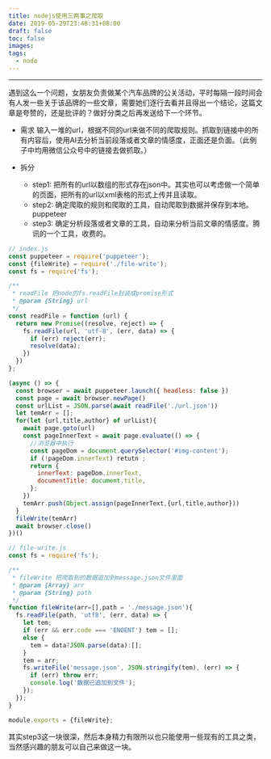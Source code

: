 ```yaml
---
title: nodejs使用三两事之爬取
date: 2019-05-29T23:48:31+08:00
draft: false
toc: false
images:
tags: 
  - node
---
```


----

遇到这么一个问题，女朋友负责做某个汽车品牌的公关活动，平时每隔一段时间会有人发一些关于该品牌的一些文章，需要她们逐行去看并且得出一个结论，这篇文章是夸赞的，还是批评的？做好分类之后再发送给下一个环节。


- 需求
输入一堆的url，根据不同的url来做不同的爬取规则。抓取到链接中的所有内容后，使用AI去分析当前段落或者文章的情感度，正面还是负面。（此例子中均用微信公众号中的链接去做抓取。）

- 拆分
  - step1: 把所有的url以数组的形式存在json中。其实也可以考虑做一个简单的页面，把所有的url以xml表格的形式上传并且读取。
  - step2: 确定爬取的规则和爬取的工具，自动爬取到数据并保存到本地。puppeteer
  - step3: 确定分析段落或者文章的工具，自动来分析当前文章的情感度。腾讯的一个工具，收费的。

``` js
// index.js
const puppeteer = require('puppeteer');
const {fileWrite} = require('./file-write');
const fs = require('fs');

/**
 * readFile 把node的fs.readFile封装成promise形式
 * @param {String} url 
 */
const readFile = function (url) {
  return new Promise((resolve, reject) => {
    fs.readFile(url, 'utf-8', (err, data) => {
      if (err) reject(err);
      resolve(data);
    })
  })
};

(async () => {
  const browser = await puppeteer.launch({ headless: false })
  const page = await browser.newPage()
  const urlList = JSON.parse(await readFile('./url.json'))
  let temArr = [];
  for(let {url,title,author} of urlList){
    await page.goto(url)
    const pageInnerText = await page.evaluate(() => {
      //浏览器中执行
      const pageDom = document.querySelector('#img-content');
      if (!pageDom.innerText) retutn ;
      return {
        innerText: pageDom.innerText,
        documentTitle: document.title,
      };
    })
    temArr.push(Object.assign(pageInnerText,{url,title,author}))
  }
  fileWrite(temArr)
  await browser.close()
})()
```

``` js
// file-write.js
const fs = require('fs');

/**
 * fileWrite 把爬取到的数据追加到message.json文件里面
 * @param {Array} arr 
 * @param {String} path 
 */
function fileWrite(arr=[],path = './message.json'){
  fs.readFile(path, 'utf8', (err, data) => {
    let tem;
    if (err && err.code === 'ENOENT') tem = [];
    else {
      tem = data?JSON.parse(data):[];
    }
    tem = arr;
    fs.writeFile('message.json', JSON.stringify(tem), (err) => {
      if (err) throw err;
      console.log('数据已追加到文件');
    });
  });
}

module.exports = {fileWrite};
```
其实step3这一块很深，然后本身精力有限所以也只能使用一些现有的工具之类，当然感兴趣的朋友可以自己来做这一块。